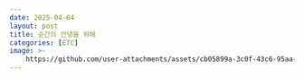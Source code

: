 ```yaml
---
date: 2025-04-04
layout: post
title: 순간의 안녕을 위해
categories: [ETC]
image: >-
    https://github.com/user-attachments/assets/cb05899a-3c0f-43c6-95aa-5b062000130d
---
```

